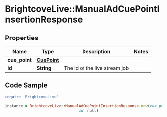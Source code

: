 # BrightcoveLive::ManualAdCuePointInsertionResponse

## Properties

Name | Type | Description | Notes
------------ | ------------- | ------------- | -------------
**cue_point** | [**CuePoint**](CuePoint.md) |  | 
**id** | **String** | The id of the live stream job | 

## Code Sample

```ruby
require 'BrightcoveLive'

instance = BrightcoveLive::ManualAdCuePointInsertionResponse.new(cue_point: null,
                                 id: null)
```


